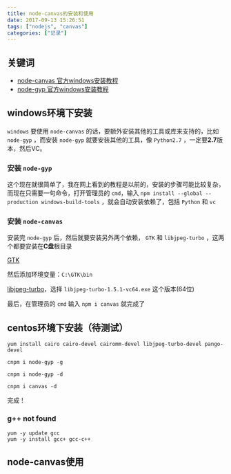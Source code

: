 ```yaml
---
title: node-canvas的安装和使用
date: 2017-09-13 15:26:51
tags: ["nodejs", "canvas"]
categories: ["记录"]
---
```


## 关键词

* [node-canvas 官方windows安装教程](https://github.com/Automattic/node-canvas/wiki/Installation---Windows)
* [node-gyp 官方windows安装教程](https://github.com/nodejs/node-gyp#on-windows)

## windows环境下安装

`windows` 要使用 `node-canvas` 的话，要额外安装其他的工具或库来支持的，比如 `node-gyp` ，而安装 `node-gyp` 就要安装其他的工具，像 `Python2.7` ，一定要**2.7**版本，然后VC。

### 安装 `node-gyp`

这个现在就很简单了，我在网上看到的教程是以前的，安装的步骤可能比较复杂，而现在只需要一句命令，打开管理员的 `cmd`，输入 `npm install --global --production windows-build-tools` ，就会自动安装依赖了，包括 `Python` 和 `vc`

### 安装 `node-canvas` 

安装完 `node-gyp` 后，然后就要安装另外两个依赖， `GTK` 和 `libjpeg-turbo` ，这两个都要安装在**C盘**根目录

[GTK](http://ftp.gnome.org/pub/GNOME/binaries/win64/gtk+/2.22/gtk+-bundle_2.22.1-20101229_win64.zip)

然后添加环境变量：`C:\GTK\bin`

[libjpeg-turbo](https://sourceforge.net/projects/libjpeg-turbo/files/1.5.1/)，选择 `libjpeg-turbo-1.5.1-vc64.exe` 这个版本(64位)

最后，在管理员的 `cmd` 输入 `npm i canvas` 就完成了

## centos环境下安装（待测试）

`yum install cairo cairo-devel cairomm-devel libjpeg-turbo-devel pango-devel`

`cnpm i node-gyp -g`

`cnpm i node-gyp -d`

`cnpm i canvas -d`

完成！

### g++ not found

    yum -y update gcc
    yum -y install gcc+ gcc-c++

## node-canvas使用

